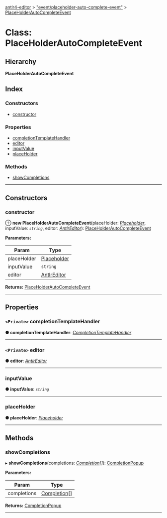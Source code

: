 [antlr4-editor](../README.md) > ["event/placeholder-auto-complete-event"](../modules/_event_placeholder_auto_complete_event_.md) > [PlaceHolderAutoCompleteEvent](../classes/_event_placeholder_auto_complete_event_.placeholderautocompleteevent.md)

# Class: PlaceHolderAutoCompleteEvent

## Hierarchy

**PlaceHolderAutoCompleteEvent**

## Index

### Constructors

* [constructor](_event_placeholder_auto_complete_event_.placeholderautocompleteevent.md#constructor)

### Properties

* [completionTemplateHandler](_event_placeholder_auto_complete_event_.placeholderautocompleteevent.md#completiontemplatehandler)
* [editor](_event_placeholder_auto_complete_event_.placeholderautocompleteevent.md#editor)
* [inputValue](_event_placeholder_auto_complete_event_.placeholderautocompleteevent.md#inputvalue)
* [placeHolder](_event_placeholder_auto_complete_event_.placeholderautocompleteevent.md#placeholder)

### Methods

* [showCompletions](_event_placeholder_auto_complete_event_.placeholderautocompleteevent.md#showcompletions)

---

## Constructors

<a id="constructor"></a>

###  constructor

⊕ **new PlaceHolderAutoCompleteEvent**(placeHolder: *[Placeholder](../interfaces/_placeholder_placeholder_.placeholder.md)*, inputValue: *`string`*, editor: *[AntlrEditor](../interfaces/_editor_antlr_editor_.antlreditor.md)*): [PlaceHolderAutoCompleteEvent](_event_placeholder_auto_complete_event_.placeholderautocompleteevent.md)

**Parameters:**

| Param | Type |
| ------ | ------ |
| placeHolder | [Placeholder](../interfaces/_placeholder_placeholder_.placeholder.md) |
| inputValue | `string` |
| editor | [AntlrEditor](../interfaces/_editor_antlr_editor_.antlreditor.md) |

**Returns:** [PlaceHolderAutoCompleteEvent](_event_placeholder_auto_complete_event_.placeholderautocompleteevent.md)

___

## Properties

<a id="completiontemplatehandler"></a>

### `<Private>` completionTemplateHandler

**● completionTemplateHandler**: *[CompletionTemplateHandler](_handler_completion_template_handler_.completiontemplatehandler.md)*

___
<a id="editor"></a>

### `<Private>` editor

**● editor**: *[AntlrEditor](../interfaces/_editor_antlr_editor_.antlreditor.md)*

___
<a id="inputvalue"></a>

###  inputValue

**● inputValue**: *`string`*

___
<a id="placeholder"></a>

###  placeHolder

**● placeHolder**: *[Placeholder](../interfaces/_placeholder_placeholder_.placeholder.md)*

___

## Methods

<a id="showcompletions"></a>

###  showCompletions

▸ **showCompletions**(completions: *[Completion](../interfaces/_completion_completion_.completion.md)[]*): [CompletionPopup](../interfaces/_completion_completion_popup_.completionpopup.md)

**Parameters:**

| Param | Type |
| ------ | ------ |
| completions | [Completion](../interfaces/_completion_completion_.completion.md)[] |

**Returns:** [CompletionPopup](../interfaces/_completion_completion_popup_.completionpopup.md)

___

